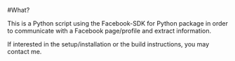 #What?

This is a Python script using the Facebook-SDK for Python package in order to communicate with a Facebook page/profile and extract information.

If interested in the setup/installation or the build instructions, you may contact me. 


